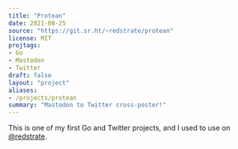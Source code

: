 ```yaml
---
title: "Protean"
date: 2021-08-25
source: "https://git.sr.ht/~redstrate/protean"
license: MIT
projtags:
- Go
- Mastodon
- Twitter
draft: false
layout: "project"
aliases:
- /projects/protean
summary: "Mastodon to Twitter cross-poster!"
---
```


This is one of my first Go and Twitter projects, and I used to use on [@redstrate](https://www.twitter.com/redstrate).
